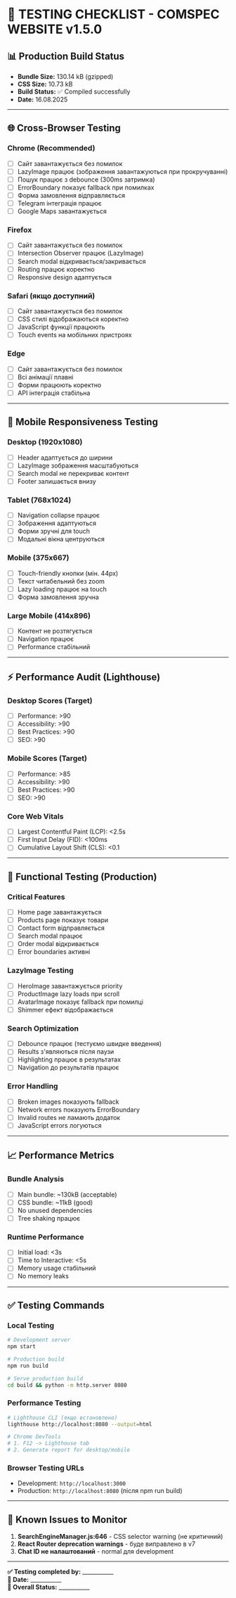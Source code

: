 # 🧪 TESTING CHECKLIST - COMSPEC WEBSITE v1.5.0

## 📊 **Production Build Status**
- **Bundle Size:** 130.14 kB (gzipped)
- **CSS Size:** 10.73 kB
- **Build Status:** ✅ Compiled successfully
- **Date:** 16.08.2025

---

## 🌐 **Cross-Browser Testing**

### **Chrome (Recommended)**
- [ ] Сайт завантажується без помилок
- [ ] LazyImage працює (зображення завантажуються при прокручуванні)
- [ ] Пошук працює з debounce (300ms затримка)
- [ ] ErrorBoundary показує fallback при помилках
- [ ] Форма замовлення відправляється
- [ ] Telegram інтеграція працює
- [ ] Google Maps завантажується

### **Firefox**
- [ ] Сайт завантажується без помилок
- [ ] Intersection Observer працює (LazyImage)
- [ ] Search modal відкривається/закривається
- [ ] Routing працює коректно
- [ ] Responsive design адаптується

### **Safari (якщо доступний)**
- [ ] Сайт завантажується без помилок
- [ ] CSS стилі відображаються коректно
- [ ] JavaScript функції працюють
- [ ] Touch events на мобільних пристроях

### **Edge**
- [ ] Сайт завантажується без помилок
- [ ] Всі анімації плавні
- [ ] Форми працюють коректно
- [ ] API інтеграція стабільна

---

## 📱 **Mobile Responsiveness Testing**

### **Desktop (1920x1080)**
- [ ] Header адаптується до ширини
- [ ] LazyImage зображення масштабуються
- [ ] Search modal не перекриває контент
- [ ] Footer залишається внизу

### **Tablet (768x1024)**
- [ ] Navigation collapse працює
- [ ] Зображення адаптуються
- [ ] Форми зручні для touch
- [ ] Модальні вікна центруються

### **Mobile (375x667)**
- [ ] Touch-friendly кнопки (мін. 44px)
- [ ] Текст читабельний без zoom
- [ ] Lazy loading працює на touch
- [ ] Форма замовлення зручна

### **Large Mobile (414x896)**
- [ ] Контент не розтягується
- [ ] Navigation працює
- [ ] Performance стабільний

---

## ⚡ **Performance Audit (Lighthouse)**

### **Desktop Scores (Target)**
- [ ] Performance: >90
- [ ] Accessibility: >90
- [ ] Best Practices: >90
- [ ] SEO: >90

### **Mobile Scores (Target)**  
- [ ] Performance: >85
- [ ] Accessibility: >90
- [ ] Best Practices: >90
- [ ] SEO: >90

### **Core Web Vitals**
- [ ] Largest Contentful Paint (LCP): <2.5s
- [ ] First Input Delay (FID): <100ms
- [ ] Cumulative Layout Shift (CLS): <0.1

---

## 🔧 **Functional Testing (Production)**

### **Critical Features**
- [ ] Home page завантажується
- [ ] Products page показує товари
- [ ] Contact form відправляється
- [ ] Search modal працює
- [ ] Order modal відкривається
- [ ] Error boundaries активні

### **LazyImage Testing**
- [ ] HeroImage завантажується priority
- [ ] ProductImage lazy loads при scroll
- [ ] AvatarImage показує fallback при помилці
- [ ] Shimmer ефект відображається

### **Search Optimization**
- [ ] Debounce працює (тестуємо швидке введення)
- [ ] Results з'являються після паузи
- [ ] Highlighting працює в результатах
- [ ] Navigation до результатів працює

### **Error Handling**
- [ ] Broken images показують fallback
- [ ] Network errors показують ErrorBoundary
- [ ] Invalid routes не ламають додаток
- [ ] JavaScript errors логуються

---

## 📈 **Performance Metrics**

### **Bundle Analysis**
- [ ] Main bundle: ~130kB (acceptable)
- [ ] CSS bundle: ~11kB (good)  
- [ ] No unused dependencies
- [ ] Tree shaking працює

### **Runtime Performance**
- [ ] Initial load: <3s
- [ ] Time to Interactive: <5s
- [ ] Memory usage стабільний
- [ ] No memory leaks

---

## ✅ **Testing Commands**

### **Local Testing**
```bash
# Development server
npm start

# Production build
npm run build

# Serve production build
cd build && python -m http.server 8080
```

### **Performance Testing**
```bash
# Lighthouse CLI (якщо встановлено)
lighthouse http://localhost:8080 --output=html

# Chrome DevTools
# 1. F12 -> Lighthouse tab
# 2. Generate report for desktop/mobile
```

### **Browser Testing URLs**
- Development: `http://localhost:3000`
- Production: `http://localhost:8080` (після npm run build)

---

## 🚨 **Known Issues to Monitor**

1. **SearchEngineManager.js:646** - CSS selector warning (не критичний)
2. **React Router deprecation warnings** - буде виправлено в v7
3. **Chat ID не налаштований** - normal для development

---

**✅ Testing completed by:** ___________  
**📅 Date:** ___________  
**🎯 Overall Status:** ___________